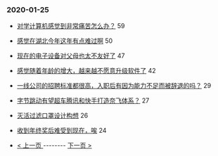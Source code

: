 ### 2020-01-25 
- [对学计算机感觉到非常痛苦怎么办？](https://www.v2ex.com/t/640186) 59
- [感觉在湖北今年这年有点难过啊](https://www.v2ex.com/t/640251) 50
- [现在的电子设备对父母也太不友好了](https://www.v2ex.com/t/640255) 47
- [感觉随着年龄的增大，越来越不愿意升级软件了](https://www.v2ex.com/t/640259) 42
- [一线公司的招聘标准都很高，入职后有因为能力不足而被辞退的吗？](https://www.v2ex.com/t/640242) 29
- [字节跳动有望超车腾讯和快手打造奈飞体系？](https://www.v2ex.com/t/640232) 27
- [灭活过滤口罩设计构想](https://www.v2ex.com/t/640229) 26
- [收到年终奖后难受到现在，唉](https://www.v2ex.com/t/640258) 24 

- [ < 上一页 ](https://github.com/able8/v2ex-hot-record/blob/master/2020-01-24.md) -------- [ 下一页 > ](https://github.com/able8/v2ex-hot-record/blob/master/2020-01-26.md)